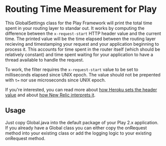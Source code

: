 # Routing Time Measurement for Play

This GlobalSettings class for the Play Framework will print the total time spent in your routing layer to standar out. It works by computing the difference between the `x-request-start` HTTP header value and the current time. The printed value will be the time elapsed between the routing layer recieving and timestamping your request and your application beginning to process it. This accounts for time spent in the router itself (which should be relatively constant) and time spent waiting for your application to have a thread available to handle the request.

To work, the filter requires the `x-request-start` value to be set to milliseconds elapsed since UNIX epoch. The value should not be prepented with `t=` nor use microseconds since UNIX epoch.

If you're interested, you can read more about [how Heroku sets the header value](https://devcenter.heroku.com/articles/http-routing) and about [how New Relic interprets it](https://newrelic.com/docs/features/request-queueing-and-tracking-front-end-time).

## Usage

Just copy Global.java into the default package of your Play 2.x application. If you already have a Global class you can either copy the onRequest method into your existing class or add the logging logic to your existing onRequest method.

